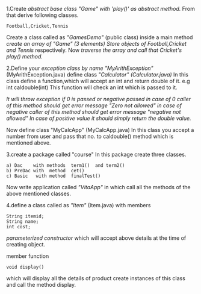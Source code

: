 1.Create *abstract base class "Game" with 'play()' as abstract method.*
From that derive following classes.
	
	Football,Cricket,Tennis

Create a class called as *"GamesDemo"* (public class)
inside a main method *create an array of "Game" (3 elements)*
*Store objects of 
Football,Cricket and Tennis* respectively.
Now *traverse the array and call that Cricket's play() method.*


2.Define your *exception class by name "MyArithException"*
(MyArithException.java)
define class *"Calculator"   (Calculator.java)*
In this class define a function,which will accept an int and return double of it.
e.g int caldouble(int)
This function will check an int which is passed to it.

*It will throw exception if 0 is passed or negative passed
in case of 0 caller of this method should get error message
"Zero not allowed" 
in case of negative caller of this method should get error message
"negative not allowed"
In case of positive value it should simply return the double value.*

Now define class "MyCalcApp" (MyCalcApp.java)
In this class you accept a number from user and pass that no. to
caldouble() method which is mentioned above.


3.create a package called "course"
In this package create three classes.

	a) Dac    with methods  term1()  and term2()
	b) PreDac with  method  cet()
	c) Basic   with method  finalTest()

Now write application called  *"VitaApp"* in which call all the methods  of the above mentioned classes.

4.define a class called as *"Item"* (Item.java)
with members

	String itemid;
	String name;
	int cost;

*parameterized constructor* which will accept above details at the time
of creating object.

member function

	void display()

which will display all the details of product
create instances of this class and call the method display.